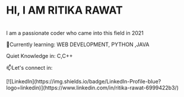 # **HI, I AM RITIKA RAWAT**
<br>
I am a passionate coder who came into this field in 2021
<p>&#x1F331;Currently learning: WEB DEVELOPMENT, PYTHON ,JAVA</p>
<p> Quiet Knowledge in: C,C++</p>
<p>&#x1F4EB;Let's connect in:</p> 
[![LinkedIn](https://img.shields.io/badge/LinkedIn-Profile-blue?logo=linkedin)](https://www.linkedin.com/in/ritika-rawat-6999422b3/)

